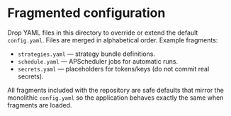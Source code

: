 # Fragmented configuration

Drop YAML files in this directory to override or extend the default
`config.yaml`.  Files are merged in alphabetical order.  Example
fragments:

- `strategies.yaml` — strategy bundle definitions.
- `schedule.yaml` — APScheduler jobs for automatic runs.
- `secrets.yaml` — placeholders for tokens/keys (do not commit real secrets).

All fragments included with the repository are safe defaults that
mirror the monolithic `config.yaml` so the application behaves exactly
the same when fragments are loaded.
